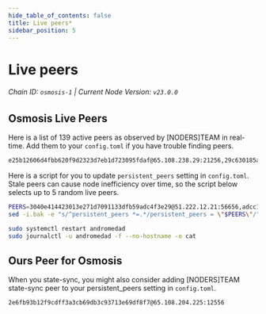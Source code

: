 ```yaml
---
hide_table_of_contents: false
title: Live peers*
sidebar_position: 5
---
```


# Live peers
###### Chain ID: `osmosis-1` | Current Node Version: `v23.0.0`

## Osmosis Live Peers
Here is a list of 139 active peers as observed by [NODERS]TEAM in real-time. Add them to your `config.toml` if you have trouble finding peers.

```bash
e25b12606d4fbb620f9d2323d7eb1d723095fdaf@65.108.238.29:21256,29c630185a46d71745e4de10d182bbdc28170761@[2a01:4f9:4a:2864::2]:12156,89b80c88a4d78035778035544c72fdc0ba5fb65d@65.109.24.82:39656,4cc9b42bb7428db352bbcba47238aadef2818444@135.181.210.171:4376,07e3af8b546c400c1936c74d614e4627f8ee38ef@144.76.74.73:28656,a9a19de09af8edf7f5dc86194961905a0632a462@88.198.27.51:60756,58487331c888bae15617441e91964e7a497ea574@141.94.240.156:14756,3219b5948e6aa5101c3130274b13ee0c06a96562@57.128.92.207:27402,6244c9d76cb26a4ff93b997379af4f2ed91a42ce@185.16.39.137:27126,217580420645df4bb2f02e33e97c264db5516b34@5.161.226.84:14756,2b3c34c6d3c20c02d07f856d17707bf576319fa2@147.135.31.22:21256,d2457a9bb1fe18de80bf3a6776e4be1a49cdbbde@18.227.48.210:26656,0a607ca589490863410285eed0ca66354912016e@206.125.33.62:26672,cee8d8b45d7760b05bbce6890474a85c5a0fdb22@15.235.187.108:26656,dca62b1537a2a52a365328b5503b0ab9239f8bd3@95.216.74.45:14756,3f19d57d0868431d244815a4ec2fe12cad9ee36c@172.105.156.20:26656,34e5b9a4567c2a07e5f2652ace77248efa8a8e3e@66.42.78.48:26656,c31597f216e8d7c4eded55aa2598a13716a69270@95.56.244.244:26656,ebc272824924ea1a27ea3183dd0b9ba713494f83@95.214.54.118:27126,864886d24035966ef3f27d10fe313fb5a428ce91@185.8.107.163:26656
```

Here is a script for you to update `persistent_peers` setting in `config.toml`. Stale peers can cause node inefficiency over time, so the script below selects up to 5 random live peers.

```bash
PEERS=3040e414423013e271d7091133dfb59adc4f3e29@51.222.12.21:56656,adcc17f08300038aed8e0c6f9dcfcfcb3156eba1@134.65.192.192:26656,213b6ac4b64375570db88f01d6493c775bfdd1b6@5.78.85.94:26656,6f1c1ac91c0a0f9322744c6924008c9f34dd3723@135.125.75.198:26656,76303284b76e5a644f89f5b1a86e8eb1167206a4@65.109.27.253:36008
sed -i.bak -e "s/^persistent_peers *=.*/persistent_peers = \"$PEERS\"/" $HOME/.osmosisd/config/config.toml

sudo systemctl restart andromedad
sudo journalctl -u andromedad -f --no-hostname -o cat
```

## Ours Peer for Osmosis
When you state-sync, you might also consider adding [NODERS]TEAM state-sync peer to your persistent_peers setting in `config.toml`.

```bash
2e6fb93b12f9cdff3a3cb69db3c93713e69df8f7@65.108.204.225:12556
```